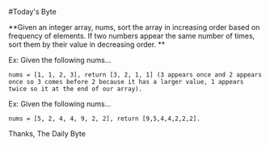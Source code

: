 
#Today's Byte

**Given an integer array, nums, sort the array in increasing order based on frequency of elements. If two numbers appear the same number of times, sort them by their value in decreasing order. **

Ex: Given the following nums…
```
nums = [1, 1, 2, 3], return [3, 2, 1, 1] (3 appears once and 2 appears once so 3 comes before 2 because it has a larger value, 1 appears twice so it at the end of our array).
```
Ex: Given the following nums…
```
nums = [5, 2, 4, 4, 9, 2, 2], return [9,5,4,4,2,2,2].
```
Thanks,
The Daily Byte